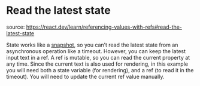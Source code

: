 # Read the latest state 

source: https://react.dev/learn/referencing-values-with-refs#read-the-latest-state

State works like a [snapshot](https://react.dev/learn/state-as-a-snapshot),
so you can’t read the latest state from an asynchronous operation like a timeout.
However, you can keep the latest input text in a ref. 
A ref is mutable, so you can read the current property at any time. 
Since the current text is also used for rendering, in this example
you will need both a state variable (for rendering), and a ref 
(to read it in the timeout). You will need to update the current ref value manually.
